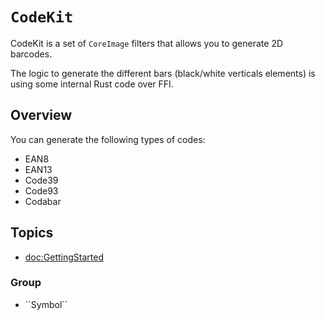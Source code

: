 # ``CodeKit``

CodeKit is a set of `CoreImage` filters that allows you to generate 2D barcodes.

The logic to generate the different bars (black/white verticals elements) is using some internal 
Rust code over FFI.

## Overview

You can generate the following types of codes:

- EAN8
- EAN13
- Code39
- Code93
- Codabar

## Topics

- <doc:GettingStarted>
### <!--@START_MENU_TOKEN@-->Group<!--@END_MENU_TOKEN@-->

- <!--@START_MENU_TOKEN@-->``Symbol``<!--@END_MENU_TOKEN@-->
